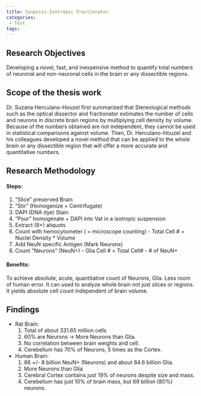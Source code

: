 ```yaml
---
title: Synposis-Isotropic Fractionator
categories:
 - Test
tags:
---
```


## Research Objectives
Developing a novel, fast, and inexpensive method to quantify total numbers of neuronal and non-neuronal cells in the brain or any dissectible regions.

## Scope of the thesis work
Dr. Suzana Herculano-Houzel first summarized that Stereological methods such as the optical dissector and fractionator estimates the number of cells and neurons in discrete brain regions by multiplying cell density by volume. Because of the numbers obtained are not independent, they cannot be used in statistical comparisons against volume. Then, Dr. Herculano-Houzel and his colleagues developed a novel method that can be applied to the whole brain or any dissectible region that will offer a more accurate and quantitative numbers.

## Research Methodology
#### Steps:
1.	“Slice” preserved Brain
2.	“Stir” (Homogenize + Centrifugate)
3.	DAPI (DNA dye) Stain
4.	“Pour” homogenate + DAPI  into Vat in a isotropic suspension
5.	Extract (8+) aliquots
6.	Count with hemocytometer ( = microscope counting) - Total Cell # = Nuclei Density * Volume
7.	Add NeuN specific Antigen (Mark Neurons)
8.	Count “Neurons” (NeuN+) - Glia Cell # = Total Cell# - # of NeuN+


#### Benefits:
To achieve absolute, acute, quantitative count of Neurons, Glia. Less room of human error. It can used to analyze whole brain not just slices or regions. It yields absolute cell count independent of brain volume.

## Findings
* Rat Brain: 	
	1. Total of about 331.65 million cells
	2. 60% are Neurons -> More Neurons than Glia.
	3. No correlation between brain weights and cell.
	4. Cerebellum has 70% of Neurons, 5 times as the Cortex.
* Human Brain: 	
	1. 86 +/- 8 billion NeuN+ (Neurons) and about 84.6 billion Glia.
	2. More Neurons than Glia
	3. Cerebral Cortex contains just 19% of neurons despite size and mass.
	4. Cerebellum has just 10% of brain mass, but 69 billion (80%) neurons.
